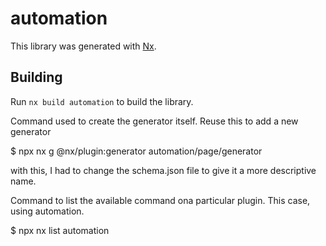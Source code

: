 # automation

This library was generated with [Nx](https://nx.dev).

## Building

Run `nx build automation` to build the library.

Command used to create the generator itself. Reuse this to add a new generator

$ npx nx g @nx/plugin:generator automation/page/generator

with this, I had to change the schema.json file to give it a more descriptive name.

Command to list the available command ona particular plugin. This case, using automation.

$ npx nx list automation
